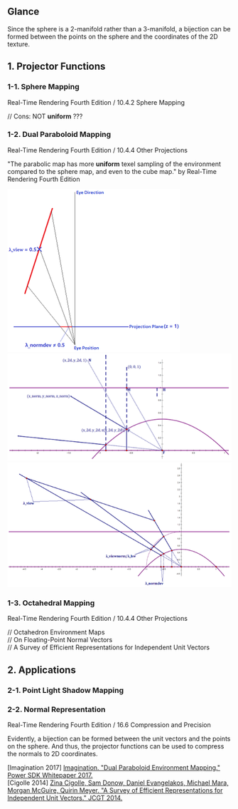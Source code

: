 ## Glance  
Since the sphere is a 2-manifold rather than a 3-manifold, a bijection can be formed between the points on the sphere and the coordinates of the 2D texture.  

## 1\. Projector Functions

### 1-1\. Sphere Mapping  
Real-Time Rendering Fourth Edition / 10.4.2 Sphere Mapping  

// Cons: NOT **uniform** ??? 

### 1-2\. Dual Paraboloid Mapping
Real-Time Rendering Fourth Edition / 10.4.4 Other Projections  

"The parabolic map has more **uniform** texel sampling of the environment compared to the sphere map, and even to the cube map." by Real-Time Rendering Fourth Edition  

![](Projector-Functions-1.png)  
![](Projector-Functions-2.png)  
![](Projector-Functions-3.png)  

### 1-3\. Octahedral Mapping  
Real-Time Rendering Fourth Edition / 10.4.4 Other Projections  

// Octahedron Environment Maps  
// On Floating-Point Normal Vectors  
// A Survey of Efficient Representations for Independent Unit Vectors



## 2\. Applications  

### 2-1\. Point Light Shadow Mapping  

### 2-2\. Normal Representation  
Real-Time Rendering Fourth Edition / 16.6 Compression and Precision  

Evidently, a bijection can be formed between the unit vectors and the points on the sphere. And thus, the projector functions can be used to compress the normals to 2D coordinates.  

\[Imagination 2017\] [Imagination. "Dual Paraboloid Environment Mapping." Power SDK Whitepaper 2017.](https://github.com/powervr-graphics/Native_SDK/blob/R17.1-v4.3/Documentation/Whitepapers/Dual%20Paraboloid%20Environment%20Mapping.Whitepaper.pdf)  
\[Cigolle 2014\] [Zina Cigolle, Sam Donow, Daniel Evangelakos, Michael Mara, Morgan McGuire, Quirin Meyer. "A Survey of Efficient Representations for Independent Unit Vectors." JCGT 2014.](https://jcgt.org/published/0003/02/01/)  
